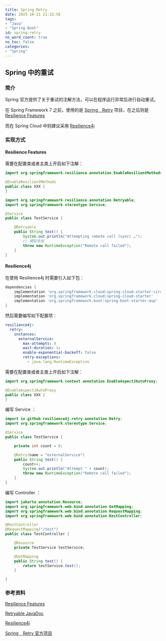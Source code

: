 ```yaml
---
title: Spring Retry
date: 2025-10-21 21:32:58
tags:
- "Java"
- "Spring Boot"
id: spring-retry
no_word_count: true
no_toc: false
categories: 
- "Spring"
---
```


## Spring 中的重试

### 简介

Spring 官方提供了关于重试的注解方法，可以在程序运行异常后进行自动重试。

在 Spring Framework 7 之前，使用的是 [Spring　Retry](https://github.com/spring-projects/spring-retry) 项目，在之后则是 [Resilience Features](https://docs.spring.io/spring-framework/reference/7.0-SNAPSHOT/core/resilience.html)

而在 Spring Cloud 中则建议采用 [Resilience4j](https://resilience4j.readme.io/) 

### 实现方式

#### Resilience Features

需要在配置类或者主类上开启如下注解：

```java
import org.springframework.resilience.annotation.EnableResilientMethods;

@EnableResilientMethods
public class XXX {
}
```

```java
import org.springframework.resilience.annotation.Retryable;
import org.springframework.stereotype.Service;

@Service
public class TestService {

    @Retryable
    public String test() {
        System.out.println("Attempting remote call (sync) …");
        // 模拟失败
        throw new RuntimeException("Remote call failed");
    }
}
```

#### Resilience4j

在使用 Resilience4j 时需要引入如下包：

```groovy
dependencies {
    implementation 'org.springframework.cloud:spring-cloud-starter-circuitbreaker-resilience4j'
    implementation 'org.springframework.cloud:spring-cloud-starter'
    implementation 'org.springframework.boot:spring-boot-starter-aop'
}
```

然后需要编写如下配置项：

```yaml
resilience4j:
  retry:
    instances:
      externalService:
        max-attempts: 4
        wait-duration: 1s
        enable-exponential-backoff: false
        retry-exceptions:
          - java.lang.RuntimeException
```

需要在配置类或者主类上开启如下注解：

```java
import org.springframework.context.annotation.EnableAspectJAutoProxy;

@EnableAspectJAutoProxy
public class XXX {
}
```

编写 Service ：

```java
import io.github.resilience4j.retry.annotation.Retry;
import org.springframework.stereotype.Service;

@Service
public class TestService {

    private int count = 0;

    @Retry(name = "externalService")
    public String test() {
        count++;
        System.out.println("Attempt " + count);
        throw new RuntimeException("Remote call failed");
    }
}
```

编写 Controller ：

```java
import jakarta.annotation.Resource;
import org.springframework.web.bind.annotation.GetMapping;
import org.springframework.web.bind.annotation.RequestMapping;
import org.springframework.web.bind.annotation.RestController;

@RestController
@RequestMapping("/test")
public class TestController {

    @Resource
    private TestService testService;

    @GetMapping
    public String test() {
        return testService.test();
    }

}
```

### 参考资料

[Resilience Features](https://docs.spring.io/spring-framework/reference/7.0-SNAPSHOT/core/resilience.html)

[Retryable JavaDoc](https://docs.spring.io/spring-framework/docs/7.0.0-SNAPSHOT/javadoc-api/org/springframework/resilience/annotation/Retryable.html)

[Resilience4j](https://resilience4j.readme.io/)

[Spring　Retry 官方项目](https://github.com/spring-projects/spring-retry)
